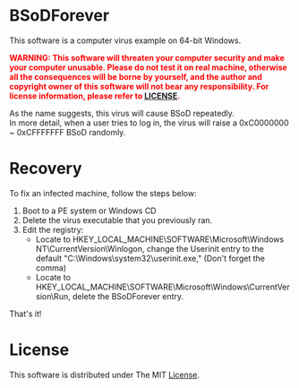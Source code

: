 BSoDForever
===========
This software is a computer virus example on 64-bit Windows.

<font color=Red>**WARNING: This software will threaten your computer security and make your computer unusable. Please do not test it on real machine, otherwise all the consequences will be borne by yourself, and the author and copyright owner of this software will not bear any responsibility. For license information, please refer to [LICENSE](https://github.com/szzhouxd/BSoDForever/blob/master/LICENSE).**</font>

As the name suggests, this virus will cause BSoD repeatedly.  
In more detail, when a user tries to log in, the virus will raise a 0xC0000000 ~ 0xCFFFFFFF BSoD randomly.

Recovery
========
To fix an infected machine, follow the steps below:
1. Boot to a PE system or Windows CD
2. Delete the virus executable that you previously ran.
3. Edit the registry:
    * Locate to HKEY_LOCAL_MACHINE\SOFTWARE\Microsoft\Windows NT\CurrentVersion\Winlogon, change the Userinit entry to the default "C:\Windows\system32\userinit.exe," \(Don't forget the comma\)
	* Locate to HKEY_LOCAL_MACHINE\SOFTWARE\Microsoft\Windows\CurrentVersion\Run, delete the BSoDForever entry.

That's it!

License
=======
This software is distributed under The MIT [License](https://github.com/szzhouxd/BSoDForever/blob/master/LICENSE).
